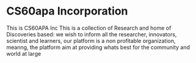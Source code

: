 # CS60apa Incorporation
This is CS60APA Inc
This is a collection of Research and home of Discoveries based:
we wish to inform all the researcher, innovators, scientist and learners, our platform is a non profitable organization, meanng, the platform aim at providing whats best for the community and world at large
